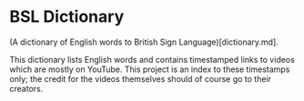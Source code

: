 BSL Dictionary
==============

(A dictionary of English words to British Sign Language)[dictionary.md].

This dictionary lists English words and contains timestamped links to videos
which are mostly on YouTube. This project is an index to these timestamps only;
the credit for the videos themselves should of course go to their creators.
